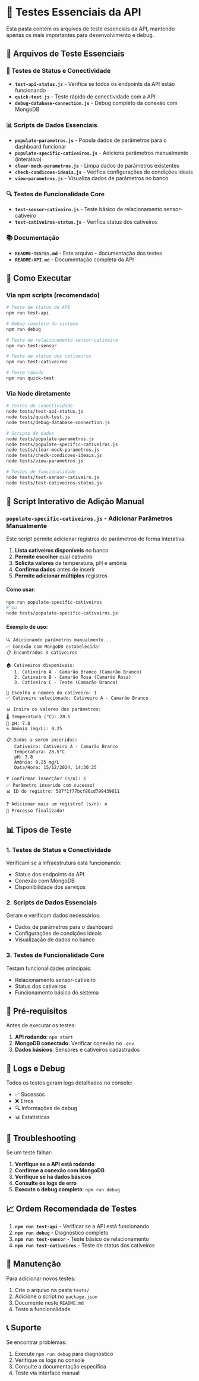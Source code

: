 # 🧪 Testes Essenciais da API

Esta pasta contém os arquivos de teste essenciais da API, mantendo apenas os mais importantes para desenvolvimento e debug.

## 📁 Arquivos de Teste Essenciais

### 🔧 Testes de Status e Conectividade
- **`test-api-status.js`** - Verifica se todos os endpoints da API estão funcionando
- **`quick-test.js`** - Teste rápido de conectividade com a API
- **`debug-database-connection.js`** - Debug completo da conexão com MongoDB

### 📊 Scripts de Dados Essenciais
- **`populate-parametros.js`** - Popula dados de parâmetros para o dashboard funcionar
- **`populate-specific-cativeiros.js`** - Adiciona parâmetros manualmente (interativo)
- **`clear-mock-parametros.js`** - Limpa dados de parâmetros existentes
- **`check-condicoes-ideais.js`** - Verifica configurações de condições ideais
- **`view-parametros.js`** - Visualiza dados de parâmetros no banco

### 🔍 Testes de Funcionalidade Core
- **`test-sensor-cativeiro.js`** - Teste básico de relacionamento sensor-cativeiro
- **`test-cativeiros-status.js`** - Verifica status dos cativeiros

### 📚 Documentação
- **`README-TESTES.md`** - Este arquivo - documentação dos testes
- **`README-API.md`** - Documentação completa da API

## 🚀 Como Executar

### Via npm scripts (recomendado)
```bash
# Teste de status da API
npm run test-api

# Debug completo do sistema
npm run debug

# Teste de relacionamento sensor-cativeiro
npm run test-sensor

# Teste de status dos cativeiros
npm run test-cativeiros

# Teste rápido
npm run quick-test
```

### Via Node diretamente
```bash
# Testes de conectividade
node tests/test-api-status.js
node tests/quick-test.js
node tests/debug-database-connection.js

# Scripts de dados
node tests/populate-parametros.js
node tests/populate-specific-cativeiros.js
node tests/clear-mock-parametros.js
node tests/check-condicoes-ideais.js
node tests/view-parametros.js

# Testes de funcionalidade
node tests/test-sensor-cativeiro.js
node tests/test-cativeiros-status.js
```

## 📝 Script Interativo de Adição Manual

### **`populate-specific-cativeiros.js`** - Adicionar Parâmetros Manualmente

Este script permite adicionar registros de parâmetros de forma interativa:

1. **Lista cativeiros disponíveis** no banco
2. **Permite escolher** qual cativeiro
3. **Solicita valores** de temperatura, pH e amônia
4. **Confirma dados** antes de inserir
5. **Permite adicionar múltiplos** registros

#### Como usar:
```bash
npm run populate-specific-cativeiros
# ou
node tests/populate-specific-cativeiros.js
```

#### Exemplo de uso:
```
🔍 Adicionando parâmetros manualmente...
✅ Conexão com MongoDB estabelecida!
📋 Encontrados 3 cativeiros

🏠 Cativeiros disponíveis:
   1. Cativeiro A - Camarão Branco (Camarão Branco)
   2. Cativeiro B - Camarão Rosa (Camarão Rosa)
   3. Cativeiro C - Teste (Camarão Branco)

📝 Escolha o número do cativeiro: 1
✅ Cativeiro selecionado: Cativeiro A - Camarão Branco

📊 Insira os valores dos parâmetros:
🌡️ Temperatura (°C): 28.5
🧪 pH: 7.8
⚗️ Amônia (mg/L): 0.25

📋 Dados a serem inseridos:
   Cativeiro: Cativeiro A - Camarão Branco
   Temperatura: 28.5°C
   pH: 7.8
   Amônia: 0.25 mg/L
   Data/Hora: 15/12/2024, 14:30:25

❓ Confirmar inserção? (s/n): s
✅ Parâmetro inserido com sucesso!
📊 ID do registro: 507f1f77bcf86cd799439011

❓ Adicionar mais um registro? (s/n): n
🎉 Processo finalizado!
```

## 📊 Tipos de Teste

### 1. **Testes de Status e Conectividade**
Verificam se a infraestrutura está funcionando:
- Status dos endpoints da API
- Conexão com MongoDB
- Disponibilidade dos serviços

### 2. **Scripts de Dados Essenciais**
Geram e verificam dados necessários:
- Dados de parâmetros para o dashboard
- Configurações de condições ideais
- Visualização de dados no banco

### 3. **Testes de Funcionalidade Core**
Testam funcionalidades principais:
- Relacionamento sensor-cativeiro
- Status dos cativeiros
- Funcionamento básico do sistema

## 🔧 Pré-requisitos

Antes de executar os testes:

1. **API rodando**: `npm start`
2. **MongoDB conectado**: Verificar conexão no `.env`
3. **Dados básicos**: Sensores e cativeiros cadastrados

## 📝 Logs e Debug

Todos os testes geram logs detalhados no console:
- ✅ Sucessos
- ❌ Erros
- 🔍 Informações de debug
- 📊 Estatísticas

## 🚨 Troubleshooting

Se um teste falhar:

1. **Verifique se a API está rodando**
2. **Confirme a conexão com MongoDB**
3. **Verifique se há dados básicos**
4. **Consulte os logs de erro**
5. **Execute o debug completo**: `npm run debug`

## 📈 Ordem Recomendada de Testes

1. **`npm run test-api`** - Verificar se a API está funcionando
2. **`npm run debug`** - Diagnóstico completo
3. **`npm run test-sensor`** - Teste básico de relacionamento
4. **`npm run test-cativeiros`** - Teste de status dos cativeiros

## 🔄 Manutenção

Para adicionar novos testes:

1. Crie o arquivo na pasta `tests/`
2. Adicione o script no `package.json`
3. Documente neste `README.md`
4. Teste a funcionalidade

## 📞 Suporte

Se encontrar problemas:
1. Execute `npm run debug` para diagnóstico
2. Verifique os logs no console
3. Consulte a documentação específica
4. Teste via interface manual 
